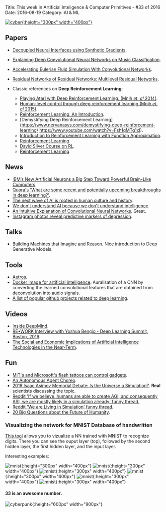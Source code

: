 Title: This week in Artificial Inteligence & Computer Primitives  - #33 of 2016
Date: 2016-08-19
Category: AI & ML


[![cyber](./cyberpunk/6.png){:height="300px" width="400px"}](https://www.reddit.com/r/Cyberpunk/comments/4xun92/would_anyone_want_more_photoshops_like_this/)

## Papers

* [Decoupled Neural Interfaces using Synthetic Gradients](https://arxiv.org/pdf/1608.05343.pdf).
* [Explaining Deep Convolutional Neural Networks on Music Classification](https://arxiv.org/pdf/1607.02444v1.pdf).
* [Accelerating Eulerian Fluid Simulation With Convolutional Networks](http://cims.nyu.edu/~schlacht/CNNFluids.htm).
* [Residual Networks of Residual Networks: Multilevel Residual Networks](http://arxiv.org/abs/1608.02908?utm_campaign=Revue%20newsletter&utm_medium=Newsletter&utm_source=revue).


* Classic references on **Deep Reinforcement Learning**:
	- [Playing Atari with Deep Reinforcement Learning, (Mnih *et. al* 2014)](https://www.cs.toronto.edu/~vmnih/docs/dqn.pdf).
	- [Human-level control through deep reinforcement learning (Mnih *et. al* 2015)](http://home.uchicago.edu/~arij/journalclub/papers/2015_Mnih_et_al.pdf).
	- [Reinforcement Learning: An Introduction](http://people.inf.elte.hu/lorincz/Files/RL_2006/SuttonBook.pdf).
	- [Demystifying Deep Reinforcement Learning](https://www.nervanasys.com/demystifying-deep-reinforcement-learning/
https://www.youtube.com/watch?v=Fsh1qMTg1xI).
	- [Introduction to Reinforcement Learning with Function Approximation](http://media.nips.cc/Conferences/2015/tutorialslides/SuttonIntroRL-nips-2015-tutorial.pdf).
	- [Reinforcement Learning](http://www.cse.unsw.edu.au/~cs9417ml/RL1/index.html).
	- [David Silver Course on RL](http://www0.cs.ucl.ac.uk/staff/d.silver/web/Teaching.html).
	- [Reinforcement Learning](http://artint.info/html/ArtInt_262.html).


## News


* [IBM’s New Artificial Neurons a Big Step Toward Powerful Brain-Like Computers](http://singularityhub.com/2016/08/14/ibms-new-artificial-neurons-a-big-step-toward-brain-like-computers/).
* [Quora's 'What are some recent and potentially upcoming breakthroughs in deep learning?'](https://www.quora.com/What-are-some-recent-and-potentially-upcoming-breakthroughs-in-deep-learning).
* [The next wave of AI is rooted in human culture and history](https://www.engadget.com/2016/08/16/the-next-wave-of-ai-is-rooted-in-human-culture-and-history/).
* [We don't understand AI because we don't understand intelligence](https://www.engadget.com/2016/08/15/technological-singularity-problems-brain-mind/).
* [An Intuitive Explanation of Convolutional Neural Networks](https://ujjwalkarn.me/2016/08/11/intuitive-explanation-convnets/?utm_campaign=Revue%20newsletter&utm_medium=Newsletter&utm_source=revue). Great.
* [Instagram photos reveal predictive markers of depression](https://arxiv.org/pdf/1608.03282v1.pdf).

## Talks 

* [Building Machines that Imagine and Reason](http://shakirm.com/slides/DLSummerSchool_Aug2016_compress.pdf). Nice introduction to Deep Generative Models.


## Tools

* [Aetros](http://aetros.com/).
* [Docker image for artificial intelligence](https://github.com/berlius/artificial-intelligence). Auralisation of a CNN by converting the learned convolutional features that are obtained from deconvolution into audio signals.
* [A list of popular github projects related to deep learning](https://github.com/aymericdamien/TopDeepLearning?utm_campaign=Revue%20newsletter&utm_medium=Newsletter&utm_source=revue).


## Videos

* [Inside DeepMind](https://www.youtube.com/watch?v=xN1d3qHMIEQ).
* [RE•WORK Interview with Yoshua Bengio - Deep Learning Summit, Boston, 2016](https://www.youtube.com/watch?utm_campaign=Revue%20newsletter&utm_medium=Newsletter&utm_source=revue&v=InYNSzVblZQ).
* [The Social and Economic Implications of Artificial Intelligence Technologies in the Near-Term](https://artificialintelligencenow.com/).

## Fun

* [MIT's and Microsoft's flash tattoos can control gadgets](https://www.engadget.com/2016/08/13/duoskin-high-tech-flash-tattoos/).
* [An Autonomous Agent Choreo](https://vimeo.com/176714277).
* [2016 Isaac Asimov Memorial Debate: Is the Universe a Simulation?](https://www.youtube.com/watch?v=wgSZA3NPpBs&index=2&list=PLrfcruGtplwGKzxDI_Ne06NlpOKt-yonZ). **Real** scientists discussing the topic.
* [Reddit 'If we believe, humans are able to create AGI, and consequently ASI, we are mostly likely in a simulation already' funny thread.](https://www.reddit.com/r/artificial/comments/4xbuiy/if_we_believe_humans_are_able_to_create_agi_and/)
* [Reddit 'We are Living in Simulation' funny thread](https://www.reddit.com/r/artificial/comments/4xtile/why_elon_musk_says_were_living_in_a_simulation/).
* [20 Big Questions about the Future of Humanity](http://www.scientificamerican.com/article/20-big-questions-about-the-future-of-humanity/).

### Visualizing the network for MNIST Database of handwritten 

[This tool](http://scs.ryerson.ca/~aharley/vis/fc/) allows you to vizualize a NN trained with MNIST to recognize digits. There you can see the ouput layer (top), followed by the second hidden layer, the first hidden layer, and the input layer. 

Interesting examples:

![mnist](./mnist/1.png){:height="300px" width="400px"}
![mnist](./mnist/2.png){:height="300px" width="400px"}
![mnist](./mnist/3.png){:height="300px" width="400px"}
![mnist](./mnist/4.png){:height="300px" width="400px"}
![mnist](./mnist/5.png){:height="300px" width="400px"}
![mnist](./mnist/6.png){:height="300px" width="400px"}


#### 33 is an awesome number.

![cyberpunk](./draws/gan.png){:height="600px" width="900px"}